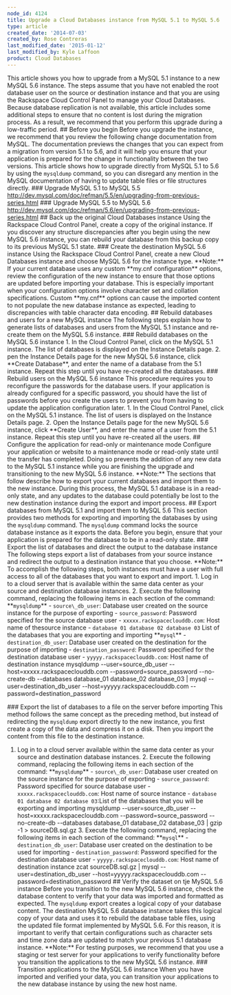 ```yaml
---
node_id: 4124
title: Upgrade a Cloud Databases instance from MySQL 5.1 to MySQL 5.6
type: article
created_date: '2014-07-03'
created_by: Rose Contreras
last_modified_date: '2015-01-12'
last_modified_by: Kyle Laffoon
product: Cloud Databases
---
```


This article shows you how to upgrade from a MySQL 5.1 instance to a new
MySQL 5.6 instance. The steps assume that you have not enabled the root
database user on the source or destination instance and that you are
using the Rackspace Cloud Control Panel to manage your Cloud Databases.
Because database replication is not available, this article includes
some additional steps to ensure that no content is lost during the
migration process. As a result, we recommend that you perform this
upgrade during a low-traffic period. \#\# Before you begin Before you
upgrade the instance, we recommend that you review the following change
documentation from MySQL. The documentation previews the changes that
you can expect from a migration from version 5.1 to 5.6, and it will
help you ensure that your application is prepared for the change in
functionality between the two versions. This article shows how to
upgrade directly from MySQL 5.1 to 5.6 by using the `mysqldump` command,
so you can disregard any mention in the MySQL documentation of having to
update table files or file structures directly. \#\#\# Upgrade MySQL 5.1
to MySQL 5.5
<http://dev.mysql.com/doc/refman/5.5/en/upgrading-from-previous-series.html>
\#\#\# Upgrade MySQL 5.5 to MySQL 5.6
<http://dev.mysql.com/doc/refman/5.6/en/upgrading-from-previous-series.html>
\#\# Back up the original Cloud Databases instance Using the Rackspace
Cloud Control Panel, create a copy of the original instance. If you
discover any structure discrepancies after you begin using the new MySQL
5.6 instance, you can rebuild your database from this backup copy to its
previous MySQL 5.1 state. \#\#\# Create the destination MySQL 5.6
instance Using the Rackspace Cloud Control Panel, create a new Cloud
Databases instance and choose MySQL 5.6 for the instance type.
\*\*Note:\*\* If your current database uses any custom \*\*my.cnf
configuration\*\* options, review the configuration of the new instance
to ensure that those options are updated before importing your database.
This is especially important when your configuration options involve
character set and collation specifications. Custom \*\*my.cnf\*\*
options can cause the imported content to not populate the new database
instance as expected, leading to discrepancies with table character data
encoding. \#\# Rebuild databases and users for a new MySQL instance The
following steps explain how to generate lists of databases and users
from the MySQL 5.1 instance and re-create them on the MySQL 5.6
instance. \#\#\# Rebuild databases on the MySQL 5.6 instance 1. In the
Cloud Control Panel, click on the MySQL 5.1 instance. The list of
databases is displayed on the Instance Details page. 2. pen the Instance
Details page for the new MySQL 5.6 instance, click \*\*Create
Database\*\*, and enter the name of a database from the 5.1 instance.
Repeat this step until you have re-created all the databases. \#\#\#
Rebuild users on the MySQL 5.6 instance This procedure requires you to
reconfigure the passwords for the database users. If your application is
already configured for a specific password, you should have the list of
passwords before you create the users to prevent you from having to
update the application configuration later. 1. In the Cloud Control
Panel, click on the MySQL 5.1 instance. The list of users is displayed
on the Instance Details page. 2. Open the Instance Details page for the
new MySQL 5.6 instance, click \*\*Create User\*\*, and enter the name of
a user from the 5.1 instance. Repeat this step until you have re-created
all the users. \#\# Configure the application for read-only or
maintenance mode Configure your application or website to a maintenance
mode or read-only state until the transfer has completed. Doing so
prevents the addition of any new data to the MySQL 5.1 instance while
you are finishing the upgrade and transitioning to the new MySQL 5.6
instance. \*\*Note:\*\* The sections that follow describe how to export
your current databases and import them to the new instance. During this
process, the MySQL 5.1 database is in a read-only state, and any updates
to the database could potentially be lost to the new destination
instance during the export and import process. \#\# Export databases
from MySQL 5.1 and import them to MySQL 5.6 This section provides two
methods for exporting and importing the databases by using the
`mysqldump` command. The `mysqldump` command locks the source database
instance as it exports the data. Before you begin, ensure that your
application is prepared for the database to be in a read-only state.
\#\#\# Export the list of databases and direct the output to the
database instance The following steps export a list of databases from
your source instance and redirect the output to a destination instance
that you choose. \*\*Note:\*\* To accomplish the following steps, both
instances must have a user with full access to all of the databases that
you want to export and import. 1. Log in to a cloud server that is
available within the same data center as your source and destination
database instances. 2. Execute the following command, replacing the
following items in each section of the command: \*\*`mysqldump`\*\* -
`source\_db_user`: Database user created on the source instance for the
purpose of exporting - `source_password`: Password specified for the
source database user - `xxxxx.rackspaceclouddb.com`: Host name of
thesource instance - `database 01 database 02 database 03` List of the
databases that you are exporting and importing \*\*`mysql`\*\* -
`destination_db_user`: Database user created on the destination for the
purpose of importing - `destination_password`: Password specified for
the destination database user - `yyyyy.rackspaceclouddb.com`: Host name
of destination instance mysqldump --user=source\_db\_user
--host=xxxxx.rackspaceclouddb.com --password=source\_password
--no-create-db --databases database\_01 database\_02 database\_03 |
mysql --user=destination\_db\_user --host=yyyyy.rackspaceclouddb.com
--password=destination\_password

\#\#\# Export the list of databases to a file on the server before
importing This method follows the same concept as the preceding method,
but instead of redirecting the `mysqldump` export directly to the new
instance, you first create a copy of the data and compress it on a disk.
Then you import the content from this file to the destination instance.
1. Log in to a cloud server available within the same data center as
your source and destination database instances. 2. Execute the following
command, replacing the following items in each section of the command:
\*\*`mysqldump`\*\* - `source\_db_user`: Database user created on the
source instance for the purpose of exporting - `source_password`:
Password specified for source database user -
`xxxxx.rackspaceclouddb.com`: Host name of source instance -
`database 01 database 02 database 03`:List of the databases that you
will be exporting and importing mysqldump --user=source\_db\_user
--host=xxxxx.rackspaceclouddb.com --password=source\_password
--no-create-db --databases database\_01 database\_02 database\_03 | gzip
-1 &gt; sourceDB.sql.gz 3. Execute the following command, replacing the
following items in each section of the command: \*\*`mysql`\*\* -
`destination_db_user`: Database user created on the destination to be
used for importing - `destination_password`: Password specified for the
destination database user - `yyyyy.rackspaceclouddb.com`: Host name of
destination instance zcat sourceDB.sql.gz | mysql
--user=destination\_db\_user --host=yyyyy.rackspaceclouddb.com
--password=destination\_password \#\# Verify the dataset on tje MySQL
5.6 instance Before you transition to the new MySQL 5.6 instance, check
the database content to verify that your data was imported and formatted
as expected. The `mysqldump` export creates a logical copy of your
database content. The destination MySQL 5.6 database instance takes this
logical copy of your data and uses it to rebuild the database table
files, using the updated file format implemented by MySQL 5.6. For this
reason, it is important to verify that certain configurations such as
character sets and time zone data are updated to match your previous 5.1
database instance. \*\*Note:\*\* For testing purposes, we recommend that
you use a staging or test server for your applications to verify
functionality before you transition the applications to the new MySQL
5.6 instance. \#\#\# Transition applications to the MySQL 5.6 instance
When you have imported and verified your data, you can transition your
applications to the new database instance by using the new host name.




